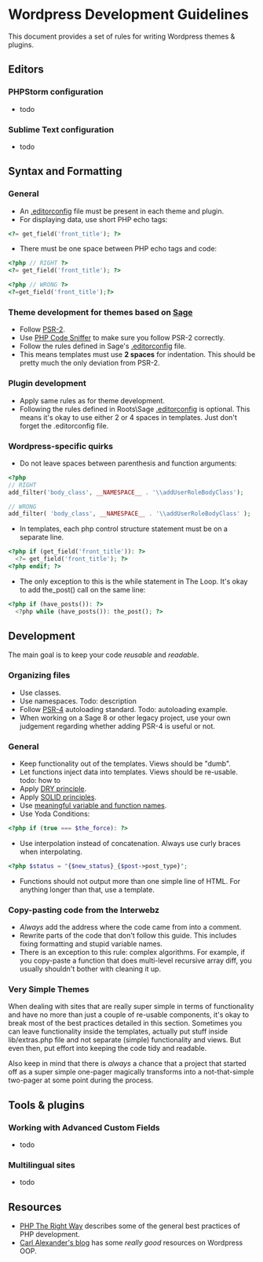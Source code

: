 # Wordpress Development Guidelines

This document provides a set of rules for writing Wordpress themes & plugins.


## Editors
### PHPStorm configuration
- todo

### Sublime Text configuration
- todo


## Syntax and Formatting
### General
- An [.editorconfig](http://editorconfig.org/) file must be present in each theme and plugin.
- For displaying data, use short PHP echo tags:
```php
<?= get_field('front_title'); ?>
```
- There must be one space between PHP echo tags and code:
```php
<?php // RIGHT ?>
<?= get_field('front_title'); ?>

<?php // WRONG ?>
<?=get_field('front_title');?>
```

### Theme development for themes based on [Sage](https://github.com/roots/sage)
- Follow [PSR-2](http://www.php-fig.org/psr/psr-2/).
- Use [PHP Code Sniffer](https://github.com/squizlabs/PHP_CodeSniffer) to make sure you follow PSR-2 correctly.
- Follow the rules defined in Sage's [.editorconfig](https://github.com/roots/sage/blob/master/.editorconfig) file.
- This means templates must use **2 spaces** for indentation. This should be pretty much the only deviation from PSR-2.

### Plugin development
- Apply same rules as for theme development.
- Following the rules defined in Roots\Sage [.editorconfig](https://github.com/roots/sage/blob/master/.editorconfig) is optional. This means it's okay to use either 2 or 4 spaces in templates. Just don't forget the .editorconfig file.

### Wordpress-specific quirks
- Do not leave spaces between parenthesis and function arguments:

```php
<?php 
// RIGHT
add_filter('body_class', __NAMESPACE__ . '\\addUserRoleBodyClass');

// WRONG
add_filter( 'body_class', __NAMESPACE__ . '\\addUserRoleBodyClass' );
```

- In templates, each php control structure statement must be on a separate line.
```php
<?php if (get_field('front_title')): ?>
  <?= get_field('front_title'); ?>
<?php endif; ?>
```

- The only exception to this is the while statement in The Loop. It's okay to add the_post() call on the same line:
```php
<?php if (have_posts()): ?>
  <?php while (have_posts()): the_post(); ?>
```



## Development
The main goal is to keep your code *reusable* and *readable*.

### Organizing files
- Use classes.
- Use namespaces. Todo: description
- Follow [PSR-4](http://www.php-fig.org/psr/psr-4/) autoloading standard. Todo: autoloading example.
- When working on a Sage 8 or other legacy project, use your own judgement regarding whether adding PSR-4 is useful or not.

### General
- Keep functionality out of the templates. Views should be "dumb".
- Let functions inject data into templates. Views should be re-usable. todo: how to
- Apply [DRY principle](http://deviq.com/don-t-repeat-yourself/).
- Apply [SOLID principles](https://code.tutsplus.com/tutorials/solid-part-1-the-single-responsibility-principle--net-36074).
- Use [meaningful variable and function names](http://c2.com/cgi/wiki?GoodVariableNames).
- Use Yoda Conditions:
```php
<?php if (true === $the_force): ?>
```
- Use interpolation instead of concatenation. Always use curly braces when interpolating.
```php
<?php $status = "{$new_status}_{$post->post_type}";
```
- Functions should not output more than one simple line of HTML. For anything longer than that, use a template.

### Copy-pasting code from the Interwebz
- *Always* add the address where the code came from into a comment.
- Rewrite parts of the code that don't follow this guide. This includes fixing formatting and stupid variable names.
- There is an exception to this rule: complex algorithms. For example, if you copy-paste a function that does multi-level recursive array diff, you usually shouldn't bother with cleaning it up.

### Very Simple Themes
When dealing with sites that are really super simple in terms of functionality and have no more than just a couple of re-usable components, it's okay to break most of the best practices detailed in this section. Sometimes you can leave functionality inside the templates, actually put stuff inside lib/extras.php file and not separate (simple) functionality and views. But even then, put effort into keeping the code tidy and readable.

Also keep in mind that there is *always* a chance that a project that started off as a super simple one-pager magically transforms into a not-that-simple two-pager at some point during the process.


## Tools & plugins

### Working with Advanced Custom Fields
- todo

### Multilingual sites
- todo

### 


## Resources
- [PHP The Right Way](http://www.phptherightway.com/) describes some of the general best practices of PHP development.
- [Carl Alexander's blog](https://carlalexander.ca/) has some *really good* resources on Wordpress OOP.